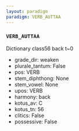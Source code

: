 ```yaml
---
layout: paradigm
paradigm: VERB_AUTTAA
---
```

### ` VERB_AUTTAA `

Dictionary class56 back t~0
* grade_dir: weaken
* plurale_tantum: False
* pos: VERB
* stem_diphthong: None
* stem_vowel: None
* upos: VERB
* harmony: back
* kotus_av: C
* kotus_tn: 56
* clitics: False
* possessive: False
